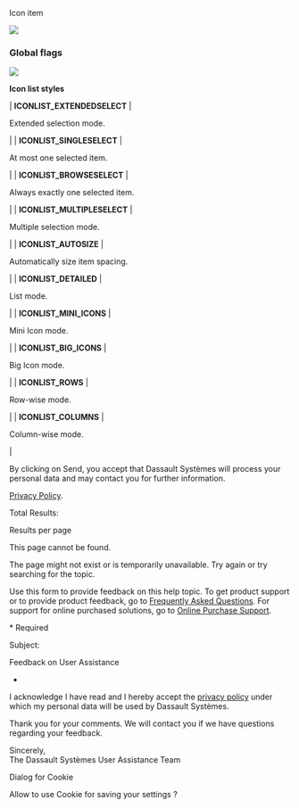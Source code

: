Icon item

![](https://help.3ds.com/2023/English/DSSIMULIA_Established/SIMACAERefImages/gui-fxiconitem.png)

### Global flags  
![](https://help.3ds.com/2023/English/DSSIMULIA_Established/IconsReference/butix_top_wline.png)


**Icon list styles**

| **ICONLIST_EXTENDEDSELECT** | 

Extended selection mode.

 |
| **ICONLIST_SINGLESELECT** | 

At most one selected item.

 |
| **ICONLIST_BROWSESELECT** | 

Always exactly one selected item.

 |
| **ICONLIST_MULTIPLESELECT** | 

Multiple selection mode.

 |
| **ICONLIST_AUTOSIZE** | 

Automatically size item spacing.

 |
| **ICONLIST_DETAILED** | 

List mode.

 |
| **ICONLIST\_MINI\_ICONS** | 

Mini Icon mode.

 |
| **ICONLIST\_BIG\_ICONS** | 

Big Icon mode.

 |
| **ICONLIST_ROWS** | 

Row-wise mode.

 |
| **ICONLIST_COLUMNS** | 

Column-wise mode.

 |

By clicking on Send, you accept that Dassault Systèmes will process your personal data and may contact you for further information.

[Privacy Policy](https://www.3ds.com/privacy-policy).

Total Results:

Results per page

This page cannot be found.

The page might not exist or is temporarily unavailable. Try again or try searching for the topic.

Use this form to provide feedback on this help topic. To get product support or to provide product feedback, go to [Frequently Asked Questions](https://3ds.one/PO). For support for online purchased solutions, go to [Online Purchase Support](https://3ds.one/Q8).

\* Required

Subject:

Feedback on User Assistance

*

I acknowledge I have read and I hereby accept the [privacy policy](https://www.3ds.com/privacy-policy) under which my personal data will be used by Dassault Systèmes.

Thank you for your comments. We will contact you if we have questions regarding your feedback.

Sincerely,  
The Dassault Systèmes User Assistance Team

Dialog for Cookie

Allow to use Cookie for saving your settings ?